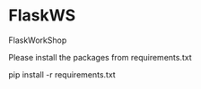 # FlaskWS
FlaskWorkShop

Please install the packages from requirements.txt

pip install -r requirements.txt
